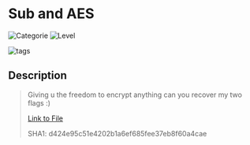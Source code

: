 # Sub and AES
![Categorie](https://img.shields.io/badge/Category-Cryptography-red?style=for-the-badge) ![Level](https://img.shields.io/badge/Difficulty-Easy-green?style=for-the-badge)

![tags](https://img.shields.io/badge/Tag-AES%20%20Python-blue)

## Description
> Giving u the freedom to encrypt anything can you recover my two flags :)
>
> [Link to File](./server.py)
>
> SHA1: d424e95c51e4202b1a6ef685fee37eb8f60a4cae
